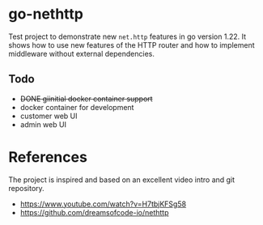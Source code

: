 # go-nethttp

Test project to demonstrate new `net.http` features in go version 1.22. It shows how to use new features of the HTTP router and how to implement middleware without external dependencies.

## Todo

- ~~DONE giinitial docker container support~~
- docker container for development
- customer web UI 
- admin web UI

# References

The project is inspired and based on an excellent video intro and git repository.

- https://www.youtube.com/watch?v=H7tbjKFSg58
- https://github.com/dreamsofcode-io/nethttp
